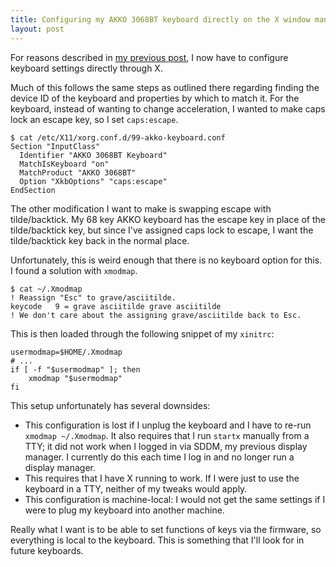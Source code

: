 ```yaml
---
title: Configuring my AKKO 3068BT keyboard directly on the X window manager
layout: post
---
```


For reasons described in [my previous post][MX Master 2S], I now have to configure keyboard settings directly through X.

Much of this follows the same steps as outlined there regarding finding the device ID of the keyboard and properties by which to match it. For the keyboard, instead of wanting to change acceleration, I wanted to make caps lock an escape key, so I set `caps:escape`.

```console
$ cat /etc/X11/xorg.conf.d/99-akko-keyboard.conf
Section "InputClass"
  Identifier "AKKO 3068BT Keyboard"
  MatchIsKeyboard "on"
  MatchProduct "AKKO 3068BT"
  Option "XkbOptions" "caps:escape"
EndSection
```

The other modification I want to make is swapping escape with tilde/backtick. My 68 key AKKO keyboard has the escape key in place of the tilde/backtick key, but since I've assigned caps lock to escape, I want the tilde/backtick key back in the normal place.

Unfortunately, this is weird enough that there is no keyboard option for this. I found a solution with `xmodmap`.

```console
$ cat ~/.Xmodmap
! Reassign "Esc" to grave/asciitilde.
keycode   9 = grave asciitilde grave asciitilde
! We don't care about the assigning grave/asciitilde back to Esc.
```

This is then loaded through the following snippet of my `xinitrc`:

```shell
usermodmap=$HOME/.Xmodmap
# ...
if [ -f "$usermodmap" ]; then
    xmodmap "$usermodmap"
fi
```

This setup unfortunately has several downsides:

* This configuration is lost if I unplug the keyboard and I have to re-run `xmodmap ~/.Xmodmap`. It also requires that I run `startx` manually from a TTY; it did not work when I logged in via SDDM, my previous display manager. I currently do this each time I log in and no longer run a display manager.
* This requires that I have X running to work. If I were just to use the keyboard in a TTY, neither of my tweaks would apply.
* This configuration is machine-local: I would not get the same settings if I were to plug my keyboard into another machine.

Really what I want is to be able to set functions of keys via the firmware, so everything is local to the keyboard. This is something that I'll look for in future keyboards.

[MX Master 2S]: /mx-master-2s-x/
